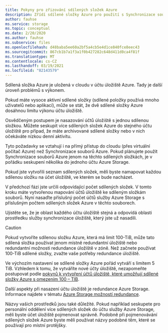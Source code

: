 ```yaml
---
title: Pokyny pro zřizování sdílených složek Azure
description: Zřídí sdílené složky Azure pro použití s Synchronizace souborů Azure. Společný textový blok sdílený v rámci migračních dokumentů.
author: fauhse
ms.service: storage
ms.topic: conceptual
ms.date: 2/20/2020
ms.author: fauhse
ms.subservice: files
ms.openlocfilehash: d48baba5ee60a2bf5a4cb5e4d1ce840fce8eec43
ms.sourcegitcommit: 867cb1b7a1f3a1f0b427282c648d411d0ca4f81f
ms.translationtype: MT
ms.contentlocale: cs-CZ
ms.lasthandoff: 03/19/2021
ms.locfileid: "82143579"
---
```

Sdílená složka Azure je uložená v cloudu v účtu úložiště Azure.
Tady je další úroveň problémů s výkonem.

Pokud máte vysoce aktivní sdílené složky (sdílené položky používá mnoho uživatelů nebo aplikací), může se stát, že dvě sdílené složky Azure dosáhnou limitu výkonu účtu úložiště.

Osvědčeným postupem je nasazování účtů úložiště s jednou sdílenou složkou.
Můžete seskupit více sdílených složek Azure do stejného účtu úložiště pro případ, že máte archivované sdílené složky nebo v nich očekáváte nízkou denní aktivitu.

Tyto požadavky se vztahují i na přímý přístup do cloudu (přes virtuální počítač Azure) než Synchronizace souborů Azure. Pokud plánujete použít Synchronizace souborů Azure jenom na těchto sdílených složkách, je v pořádku seskupení několika do jednoho účtu Azure Storage.

Pokud jste vytvořili seznam sdílených složek, měli byste namapovat každou sdílenou složku na účet úložiště, ve kterém se bude nacházet.

V předchozí fázi jste určili odpovídající počet sdílených složek. V tomto kroku máte vytvořenou mapování účtů úložiště ke sdíleným složkám souborů. Nyní nasaďte příslušný počet účtů služby Azure Storage s příslušným počtem sdílených složek Azure v těchto souborech.

Ujistěte se, že je oblast každého účtu úložiště stejná a odpovídá oblasti prostředku služby synchronizace úložiště, který jste už nasadili.

> [!CAUTION]
> Pokud vytvoříte sdílenou složku Azure, která má limit 100-TiB, může tato sdílená složka používat jenom místně redundantní úložiště nebo redundantní možnosti redundance úložiště v zóně. Než začnete používat 100-TiB sdílené složky, zvažte vaše potřeby redundance úložiště.

Ve výchozím nastavení se sdílené složky Azure pořád vytváří s limitem 5 TiB. Vzhledem k tomu, že vytváříte nové účty úložiště, nezapomeňte postupovat podle [pokynů k vytvoření účtů úložiště, které umožňují sdílené složky Azure s omezením 100 – TIB](../articles/storage/files/storage-files-how-to-create-large-file-share.md).

Další aspekty při nasazení účtu úložiště je redundance Azure Storage. Informace najdete v tématu [Azure Storage možností redundance](../articles/storage/common/storage-redundancy.md).

Názvy vašich prostředků jsou také důležité. Pokud například seskupete pro personální oddělení více sdílených složek do účtu služby Azure Storage, měli byste účet úložiště pojmenovat správně. Podobně při pojmenovávání sdílených složek Azure byste měli používat názvy podobné těm, které se používají pro místní protějšky.